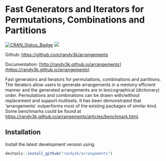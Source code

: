 
<!-- README.md is generated from README.Rmd. Please edit that file -->

# Fast Generators and Iterators for Permutations, Combinations and Partitions

[![CRAN\_Status\_Badge](http://www.r-pkg.org/badges/version/arrangements)](https://cran.r-project.org/package=arrangements)
[![](http://cranlogs.r-pkg.org/badges/grand-total/arrangements)](https://cran.r-project.org/package=arrangements)

Github: <https://github.com/randy3k/arrangements>

Documentation:
[http://randy3k.github.io/arrangements](https://randy3k.github.io/arrangements)

Fast generators and iterators for permutations, combinations and
partitions. The iterators allow users to generate arrangements in a
memory efficient manner and the generated arrangements are in
lexicographical (dictionary) order. Permutations and combinations can be
drawn with/without replacement and support multisets. It has been
demonstrated that ‘arrangements’ outperforms most of the existing
packages of similar kind. Some benchmarks could be found at
<https://randy3k.github.io/arrangements/articles/benchmark.html>.

## Installation

Install the latest development version using

``` r
devtools::install_github("randy3k/arrangements")
```
